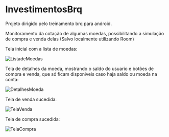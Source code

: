 # InvestimentosBrq
Projeto dirigido pelo treinamento brq para android.

Monitoramento da cotação de algumas moedas, possibilitando a simulação de compra e venda delas (Salvo localmente utilizando Room)

Tela inicial com a lista de moedas:

![ListadeMoedas](https://user-images.githubusercontent.com/61116687/159473809-564a8049-dd69-4c4e-bde0-6c537cd9d8c0.png)

Tela de detalhes da moeda, mostrando o saldo do usuario e botões de compra e venda, que só ficam disponiveis caso haja saldo ou moeda na conta:

![DetalhesMoeda](https://user-images.githubusercontent.com/61116687/159473947-451357ea-0443-4b63-ac99-94011299f96b.png)

Tela de venda sucedida:

![TelaVenda](https://user-images.githubusercontent.com/61116687/159473995-1d95978c-864a-4775-a892-60b753a3c764.png)

Tela de compra sucedida:

![TelaCompra](https://user-images.githubusercontent.com/61116687/159474026-325f51a0-d6ea-49c1-b168-3084a084cffb.png)

